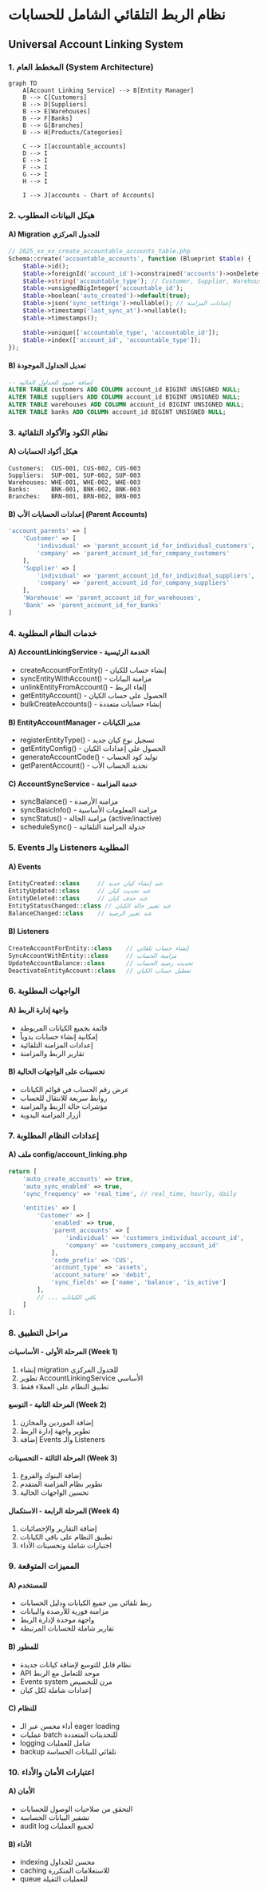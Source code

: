 # نظام الربط التلقائي الشامل للحسابات

## Universal Account Linking System

### 1. المخطط العام (System Architecture)

```mermaid
graph TD
    A[Account Linking Service] --> B[Entity Manager]
    B --> C[Customers]
    B --> D[Suppliers]
    B --> E[Warehouses]
    B --> F[Banks]
    B --> G[Branches]
    B --> H[Products/Categories]

    C --> I[accountable_accounts]
    D --> I
    E --> I
    F --> I
    G --> I
    H --> I

    I --> J[accounts - Chart of Accounts]
```

### 2. هيكل البيانات المطلوب

#### A) Migration للجدول المركزي

```php
// 2025_xx_xx_create_accountable_accounts_table.php
Schema::create('accountable_accounts', function (Blueprint $table) {
    $table->id();
    $table->foreignId('account_id')->constrained('accounts')->onDelete('cascade');
    $table->string('accountable_type'); // Customer, Supplier, Warehouse, etc.
    $table->unsignedBigInteger('accountable_id');
    $table->boolean('auto_created')->default(true);
    $table->json('sync_settings')->nullable(); // إعدادات المزامنة
    $table->timestamp('last_sync_at')->nullable();
    $table->timestamps();

    $table->unique(['accountable_type', 'accountable_id']);
    $table->index(['account_id', 'accountable_type']);
});
```

#### B) تعديل الجداول الموجودة

```sql
-- إضافة عمود للجداول الحالية
ALTER TABLE customers ADD COLUMN account_id BIGINT UNSIGNED NULL;
ALTER TABLE suppliers ADD COLUMN account_id BIGINT UNSIGNED NULL;
ALTER TABLE warehouses ADD COLUMN account_id BIGINT UNSIGNED NULL;
ALTER TABLE banks ADD COLUMN account_id BIGINT UNSIGNED NULL;
```

### 3. نظام الكود والأكواد التلقائية

#### A) هيكل أكواد الحسابات

```
Customers:  CUS-001, CUS-002, CUS-003
Suppliers:  SUP-001, SUP-002, SUP-003
Warehouses: WHE-001, WHE-002, WHE-003
Banks:      BNK-001, BNK-002, BNK-003
Branches:   BRN-001, BRN-002, BRN-003
```

#### B) إعدادات الحسابات الأب (Parent Accounts)

```php
'account_parents' => [
    'Customer' => [
        'individual' => 'parent_account_id_for_individual_customers',
        'company' => 'parent_account_id_for_company_customers'
    ],
    'Supplier' => [
        'individual' => 'parent_account_id_for_individual_suppliers',
        'company' => 'parent_account_id_for_company_suppliers'
    ],
    'Warehouse' => 'parent_account_id_for_warehouses',
    'Bank' => 'parent_account_id_for_banks'
]
```

### 4. خدمات النظام المطلوبة

#### A) AccountLinkingService - الخدمة الرئيسية

-   createAccountForEntity() - إنشاء حساب للكيان
-   syncEntityWithAccount() - مزامنة البيانات
-   unlinkEntityFromAccount() - إلغاء الربط
-   getEntityAccount() - الحصول على حساب الكيان
-   bulkCreateAccounts() - إنشاء حسابات متعددة

#### B) EntityAccountManager - مدير الكيانات

-   registerEntityType() - تسجيل نوع كيان جديد
-   getEntityConfig() - الحصول على إعدادات الكيان
-   generateAccountCode() - توليد كود الحساب
-   getParentAccount() - تحديد الحساب الأب

#### C) AccountSyncService - خدمة المزامنة

-   syncBalance() - مزامنة الأرصدة
-   syncBasicInfo() - مزامنة المعلومات الأساسية
-   syncStatus() - مزامنة الحالة (active/inactive)
-   scheduleSync() - جدولة المزامنة التلقائية

### 5. Events والـ Listeners المطلوبة

#### A) Events

```php
EntityCreated::class     // عند إنشاء كيان جديد
EntityUpdated::class     // عند تحديث كيان
EntityDeleted::class     // عند حذف كيان
EntityStatusChanged::class // عند تغيير حالة الكيان
BalanceChanged::class    // عند تغيير الرصيد
```

#### B) Listeners

```php
CreateAccountForEntity::class    // إنشاء حساب تلقائي
SyncAccountWithEntity::class     // مزامنة الحساب
UpdateAccountBalance::class      // تحديث رصيد الحساب
DeactivateEntityAccount::class   // تعطيل حساب الكيان
```

### 6. الواجهات المطلوبة

#### A) واجهة إدارة الربط

-   قائمة بجميع الكيانات المربوطة
-   إمكانية إنشاء حسابات يدوياً
-   إعدادات المزامنة التلقائية
-   تقارير الربط والمزامنة

#### B) تحسينات على الواجهات الحالية

-   عرض رقم الحساب في قوائم الكيانات
-   روابط سريعة للانتقال للحساب
-   مؤشرات حالة الربط والمزامنة
-   أزرار المزامنة اليدوية

### 7. إعدادات النظام المطلوبة

#### A) ملف config/account_linking.php

```php
return [
    'auto_create_accounts' => true,
    'auto_sync_enabled' => true,
    'sync_frequency' => 'real_time', // real_time, hourly, daily

    'entities' => [
        'Customer' => [
            'enabled' => true,
            'parent_accounts' => [
                'individual' => 'customers_individual_account_id',
                'company' => 'customers_company_account_id'
            ],
            'code_prefix' => 'CUS',
            'account_type' => 'assets',
            'account_nature' => 'debit',
            'sync_fields' => ['name', 'balance', 'is_active']
        ],
        // ... باقي الكيانات
    ]
];
```

### 8. مراحل التطبيق

#### المرحلة الأولى - الأساسيات (Week 1)

1. إنشاء migration للجدول المركزي
2. تطوير AccountLinkingService الأساسي
3. تطبيق النظام على العملاء فقط

#### المرحلة الثانية - التوسع (Week 2)

1. إضافة الموردين والمخازن
2. تطوير واجهة إدارة الربط
3. إضافة Events والـ Listeners

#### المرحلة الثالثة - التحسينات (Week 3)

1. إضافة البنوك والفروع
2. تطوير نظام المزامنة المتقدم
3. تحسين الواجهات الحالية

#### المرحلة الرابعة - الاستكمال (Week 4)

1. إضافة التقارير والإحصائيات
2. تطبيق النظام على باقي الكيانات
3. اختبارات شاملة وتحسينات الأداء

### 9. المميزات المتوقعة

#### A) للمستخدم

-   ربط تلقائي بين جميع الكيانات ودليل الحسابات
-   مزامنة فورية للأرصدة والبيانات
-   واجهة موحدة لإدارة الربط
-   تقارير شاملة للحسابات المرتبطة

#### B) للمطور

-   نظام قابل للتوسع لإضافة كيانات جديدة
-   API موحد للتعامل مع الربط
-   Events system مرن للتخصيص
-   إعدادات شاملة لكل كيان

#### C) للنظام

-   أداء محسن عبر الـ eager loading
-   عمليات batch للتحديثات المتعددة
-   logging شامل للعمليات
-   backup تلقائي للبيانات الحساسة

### 10. اعتبارات الأمان والأداء

#### A) الأمان

-   التحقق من صلاحيات الوصول للحسابات
-   تشفير البيانات الحساسة
-   audit log لجميع العمليات

#### B) الأداء

-   indexing محسن للجداول
-   caching للاستعلامات المتكررة
-   queue للعمليات الثقيلة
